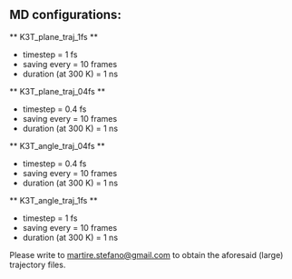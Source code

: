 ## MD configurations:

** K3T_plane_traj_1fs **
- timestep = 1 fs
- saving every = 10 frames
- duration (at 300 K) = 1 ns

** K3T_plane_traj_04fs **
- timestep = 0.4 fs
- saving every = 10 frames
- duration (at 300 K) = 1 ns

** K3T_angle_traj_04fs **
- timestep = 0.4 fs
- saving every = 10 frames
- duration (at 300 K) = 1 ns

** K3T_angle_traj_1fs **
- timestep = 1 fs
- saving every = 10 frames
- duration (at 300 K) = 1 ns

Please write to martire.stefano@gmail.com to obtain the aforesaid (large) trajectory files.